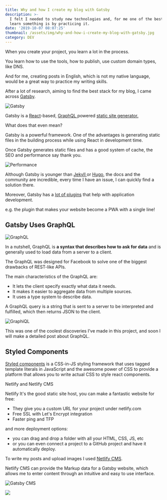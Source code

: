 ```yaml
---
title: Why and how I create my blog with Gatsby
description: >-
  I felt I needed to study new technologies and, for me one of the bests ways to
  learn something is by practicing it.
date: '2019-10-07 08:07:25'
thumbnail: /assets/img/why-and-how-i-create-my-blog-with-gatsby.jpg
category: DEV
---
```

When you create your project, you learn a lot in the process.

You learn how to use the tools, how to publish, use custom domain types, like DNS.

And for me, creating posts in English, which is not my native language, would be a great way to practice my writing skills.

After a lot of research, aiming to find the best stack for my blog, I came across [Gatsby](https://www.gatsbyjs.org/).

![Gatsby ](/assets/img/why-and-how-i-create-my-blog-with-gatsby.jpg "Gatsby ")

Gatsby is a [React](https://reactjs.org/docs/getting-started.html)-based, [GraphQL ](https://graphql.org/learn/)powered [static site generator.](https://www.netlify.com/blog/2017/05/25/top-ten-static-site-generators-of-2017/)

What does that even mean?

Gatsby is a powerful framework. One of the advantages is generating static files in the building process while using React in development time. 

Once Gatsby generates static files and has a good system of cache, the SEO and performance say thank you.

![Performance](/assets/img/capture.png "Performance")

Although Gatsby is younger than [Jekyll ](https://jekyllrb.com/)or [Hugo](https://gohugo.io/), the docs and the community are incredible, every time I have an issue, I can quickly find a solution there.

Moreover, Gatsby has a [lot of plugins](https://www.gatsbyjs.org/plugins/) that help with application development.

e.g. the plugin that makes your website become a PWA with a single line!

## Gatsby Uses GraphQL

![GraphQL](/assets/img/1_rfckeckmtid0waaletckag.png "GraphQL")

In a nutshell, GraphQL is **a syntax that describes how to ask for data** and is generally used to load data from a server to a client.

The GraphQL was designed for Facebook to solve one of the biggest drawbacks of REST-like APIs.

The main characteristics of the GraphQL are:

* It lets the client specify exactly what data it needs.
* It makes it easier to aggregate data from multiple sources.
* It uses a type system to describe data.

A GraphQL query is a string that is sent to a server to be interpreted and fulfilled, which then returns JSON to the client.

![GraphiQL](/assets/img/graphl.png "GraphiQL")

This was one of the coolest discoveries I’ve made in this project, and soon I will make a detailed post about GraphQL.

## Styled Components

[Styled components](http://styled-components.com/) is a CSS-in-JS styling framework that uses tagged template literals in JavaScript and the awesome power of CSS to provide a platform that allows you to write actual CSS to style react components.

Netlify and Netlify CMS

Netlify It's the good static site host, you can make a fantastic website for free:

* They give you a custom URL for your project under netlify.com
* Free SSL with Let's Encrypt integration
* Faster ping and TFP 

and more deployment options:

* you can drag and drop a folder with all your HTML, CSS, JS, etc
* or you can even connect a project to a GitHub project and have it automatically deploy.

To write my posts and upload images I used [Netlify CMS](https://www.netlifycms.org/).

Netlify CMS can provide the Markup data for a Gatsby website, which allows me to enter content through an intuitive and easy to use interface. 

![Gatsby CMS](/assets/img/netlify-cms2.png "Gatsby CMS")

![](/assets/img/dove-png-transparent-background-85-images-in-collection-page-3-transparent-png-images-260_361.jpg)
